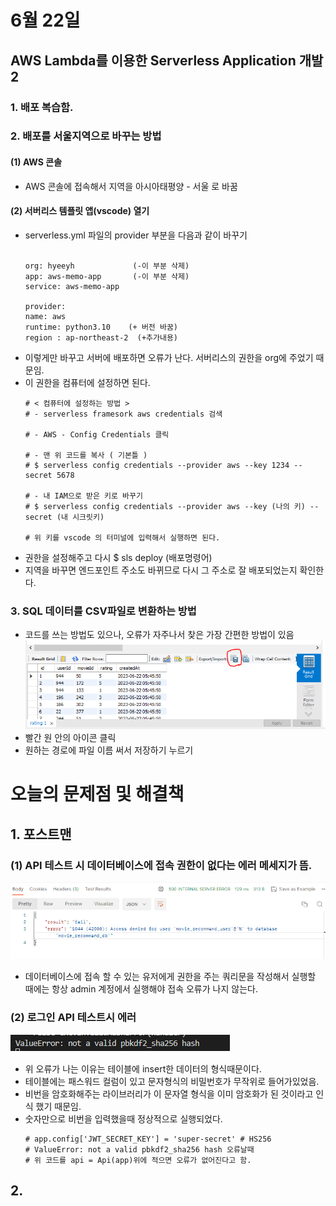 # 6월 22일

## AWS Lambda를 이용한 Serverless Application 개발 2
### 1. 배포 복습함.

### 2. 배포를 서울지역으로 바꾸는 방법
#### (1) AWS 콘솔
- AWS 콘솔에 접속해서 지역을 아시아태평양 - 서울 로 바꿈

#### (2) 서버리스 템플릿 앱(vscode) 열기
- serverless.yml 파일의 provider 부분을 다음과 같이 바꾸기
    ```
    
    org: hyeeyh             (-이 부분 삭제)
    app: aws-memo-app       (-이 부분 삭제)
    service: aws-memo-app
    
    provider:
    name: aws
    runtime: python3.10    (+ 버전 바꿈)
    region : ap-northeast-2  (+추가내용)

    ```
- 이렇게만 바꾸고 서버에 배포하면 오류가 난다. 서버리스의 권한을 org에 주었기 때문임.
- 이 권한을 컴퓨터에 설정하면 된다.
    ```
    # < 컴퓨터에 설정하는 방법 >
    # - serverless framesork aws credentials 검색

    # - AWS - Config Credentials 클릭

    # - 맨 위 코드를 복사 ( 기본틀 )
    # $ serverless config credentials --provider aws --key 1234 --secret 5678

    # - 내 IAM으로 받은 키로 바꾸기
    # $ serverless config credentials --provider aws --key (나의 키) --secret (내 시크릿키)

    # 위 키를 vscode 의 터미널에 입력해서 실행하면 된다.
    ```
- 권한을 설정해주고 다시 $ sls deploy (배포명령어)
- 지역을 바꾸면 엔드포인트 주소도 바뀌므로 다시 그 주소로 잘 배포되었는지 확인한다.


### 3. SQL 데이터를 CSV파일로 변환하는 방법
- 코드를 쓰는 방법도 있으나, 오류가 자주나서 찾은 가장 간편한 방법이 있음
![Alt text](image-13.png)
- 빨간 원 안의 아이콘 클릭
- 원하는 경로에 파일 이름 써서 저장하기 누르기



# 오늘의 문제점 및 해결책
## 1. 포스트맨
### (1) API 테스트 시 데이터베이스에 접속 권한이 없다는 에러 메세지가 뜸.
![Alt text](image-10.png)
- 데이터베이스에 접속 할 수 있는 유저에게 권한을 주는 쿼리문을 작성해서 실행할 때에는 항상 admin 계정에서 실행해야 접속 오류가 나지 않는다.

### (2) 로그인 API 테스트시 에러
![Alt text](image-12.png)
- 위 오류가 나는 이유는 테이블에 insert한 데이터의 형식때문이다.
- 테이블에는 패스워드 컬럼이 있고 문자형식의 비밀번호가 무작위로 들어가있었음.
- 비번을 암호화해주는 라이브러리가 이 문자열 형식을 이미 암호화가 된 것이라고 인식 했기 때문임.
- 숫자만으로 비번을 입력했을때 정상적으로 실행되었다.
    ```
    # app.config['JWT_SECRET_KEY'] = 'super-secret' # HS256
    # ValueError: not a valid pbkdf2_sha256 hash 오류날때 
    # 위 코드를 api = Api(app)위에 적으면 오류가 없어진다고 함.
    ```

## 2. 
